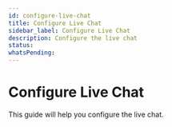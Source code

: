 ```yaml
---
id: configure-live-chat
title: Configure Live Chat
sidebar_label: Configure Live Chat
description: Configure the live chat
status: 
whatsPending: 
---
```


# Configure Live Chat

This guide will help you configure the live chat.


